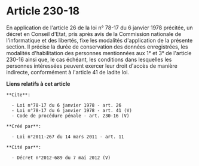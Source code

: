 # Article 230-18

En application de l'article 26 de la loi n° 78-17 du 6 janvier 1978 précitée, un décret en Conseil d'Etat, pris après avis de
la Commission nationale de l'informatique et des libertés, fixe les modalités d'application de la présente section. Il
précise la durée de conservation des données enregistrées, les modalités d'habilitation des personnes mentionnées aux 1° et
3° de l'article 230-16 ainsi que, le cas échéant, les conditions dans lesquelles les personnes intéressées peuvent exercer
leur droit d'accès de manière indirecte, conformément à l'article 41 de ladite loi.

**Liens relatifs à cet article**

	**Cite**:

	  - Loi n°78-17 du 6 janvier 1978 - art. 26
	  - Loi n°78-17 du 6 janvier 1978 - art. 41 (V)
	  - Code de procédure pénale - art. 230-16 (V)

	**Créé par**:

	  - Loi n°2011-267 du 14 mars 2011 - art. 11

	**Cité par**:

	  - Décret n°2012-689 du 7 mai 2012 (V)
